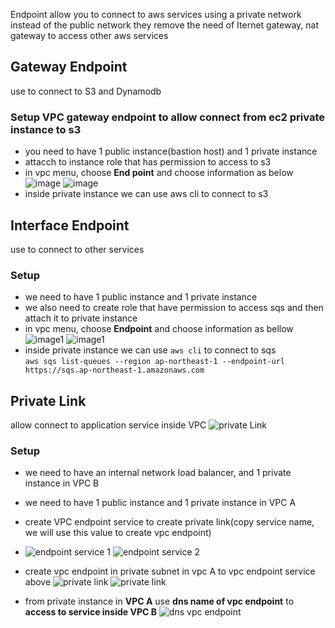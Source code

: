 Endpoint allow you to connect to aws services using a private network instead of the public network
they remove the need of Iternet gateway, nat gateway to access other aws services
## Gateway Endpoint
use to connect to S3 and Dynamodb
### Setup VPC gateway endpoint to allow connect from ec2 private instance to s3
  - you need to have 1 public instance(bastion host) and 1 private instance
  - attacch to instance role  that has permission to access to s3
  - in vpc menu, choose **End point** and choose information as below
   ![image](./images/endpoint_1.png)
   ![image](./images/endpoint_2.png)
  - inside private instance we can use aws cli to connect to s3 
## Interface Endpoint
use to connect to other services
### Setup
  - we need to have 1 public instance and 1 private instance
  - we also need to create role that have permission to access sqs and then attach it to private instance
  - in vpc menu, choose **Endpoint** and choose information as bellow
    ![image1](./images/vpc_interface_1.png)
    ![image1](./images/vpc_interface_2.png)
  - inside private instance we can use `aws cli` to connect to sqs  
       `aws sqs list-queues --region ap-northeast-1 --endpoint-url https://sqs.ap-northeast-1.amazonaws.com`
## Private Link
allow connect to application service inside VPC
![private Link](./images/private_link.png)
### Setup
  - we need to have an internal network load balancer, and 1 private instance in VPC B
  - we need to have 1 public instance and 1 private instance in VPC A
  - create VPC endpoint service to create private link(copy service name, we will use this value to create vpc endpoint)
  - ![endpoint service 1](./images/endpoint_service_1.png)
    ![endpoint service 2](./images/endpoint_service_2.png)
  - create vpc endpoint in private subnet in vpc A to vpc endpoint service above
    ![private link](./images/private_link_1.png)
    ![private link](./images/private_link_2.png)
    
  - from private instance in **VPC A** use **dns name of vpc endpoint** to **access to service inside VPC B**
    ![dns vpc endpoint](./images/dns_vpc_endpoint.png)
    

